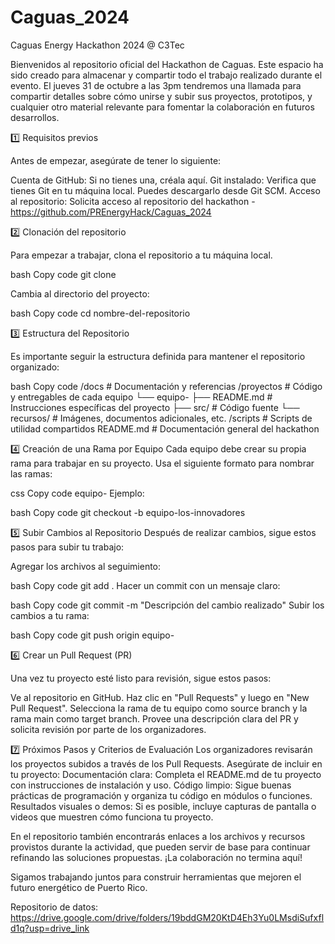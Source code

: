# Caguas_2024
Caguas Energy Hackathon 2024 @ C3Tec

Bienvenidos al repositorio oficial del Hackathon de Caguas. Este espacio ha sido creado para almacenar y compartir todo el trabajo realizado durante el evento. El jueves 31 de octubre a las 3pm tendremos una llamada para compartir detalles sobre cómo unirse y subir sus proyectos, prototipos, y cualquier otro material relevante para fomentar la colaboración en futuros desarrollos.

1️⃣ Requisitos previos

Antes de empezar, asegúrate de tener lo siguiente:

Cuenta de GitHub: Si no tienes una, créala aquí.
Git instalado: Verifica que tienes Git en tu máquina local. 
Puedes descargarlo desde Git SCM.
Acceso al repositorio: 
Solicita acceso al repositorio del hackathon - https://github.com/PREnergyHack/Caguas_2024

2️⃣ Clonación del repositorio

Para empezar a trabajar, clona el repositorio a tu máquina local.

bash
Copy code
git clone <URL-DEL-REPOSITORIO>

Cambia al directorio del proyecto:

bash
Copy code
cd nombre-del-repositorio

3️⃣ Estructura del Repositorio

Es importante seguir la estructura definida para mantener el repositorio organizado:

bash
Copy code
/docs         # Documentación y referencias
/proyectos    # Código y entregables de cada equipo
 └── equipo-<nombre-del-equipo>
      ├── README.md   # Instrucciones específicas del proyecto
      ├── src/        # Código fuente
      └── recursos/   # Imágenes, documentos adicionales, etc.
/scripts      # Scripts de utilidad compartidos
README.md     # Documentación general del hackathon

4️⃣ Creación de una Rama por Equipo
Cada equipo debe crear su propia rama para trabajar en su proyecto. Usa el siguiente formato para nombrar las ramas:

css
Copy code
equipo-<nombre-del-equipo>
Ejemplo:

bash
Copy code
git checkout -b equipo-los-innovadores

5️⃣ Subir Cambios al Repositorio
Después de realizar cambios, sigue estos pasos para subir tu trabajo:

Agregar los archivos al seguimiento:

bash
Copy code
git add .
Hacer un commit con un mensaje claro:

bash
Copy code
git commit -m "Descripción del cambio realizado"
Subir los cambios a tu rama:

bash
Copy code
git push origin equipo-<nombre-del-equipo>


6️⃣ Crear un Pull Request (PR)

Una vez tu proyecto esté listo para revisión, sigue estos pasos:

Ve al repositorio en GitHub.
Haz clic en "Pull Requests" y luego en "New Pull Request".
Selecciona la rama de tu equipo como source branch y la rama main como target branch.
Provee una descripción clara del PR y solicita revisión por parte de los organizadores.

7️⃣ Próximos Pasos y Criterios de Evaluación
Los organizadores revisarán los proyectos subidos a través de los Pull Requests. Asegúrate de incluir en tu proyecto:
Documentación clara: Completa el README.md de tu proyecto con instrucciones de instalación y uso.
Código limpio: Sigue buenas prácticas de programación y organiza tu código en módulos o funciones.
Resultados visuales o demos: Si es posible, incluye capturas de pantalla o videos que muestren cómo funciona tu proyecto.

En el repositorio también encontrarás enlaces a los archivos y recursos provistos durante la actividad, que pueden servir de base para continuar refinando las soluciones propuestas. ¡La colaboración no termina aquí! 

Sigamos trabajando juntos para construir herramientas que mejoren el futuro energético de Puerto Rico.

Repositorio de datos: https://drive.google.com/drive/folders/19bddGM20KtD4Eh3Yu0LMsdiSufxfld1q?usp=drive_link
